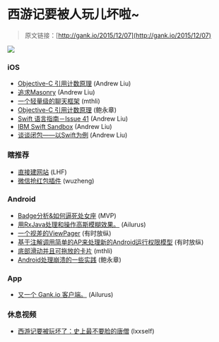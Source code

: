 # 西游记要被人玩儿坏啦~

> 原文链接：[http://gank.io/2015/12/07](http://gank.io/2015/12/07)

![](http://ww2.sinaimg.cn/large/610dc034gw1eyrfi5kot7j20f00f0q5o.jpg)

### iOS

* [Objective-C 引用计数原理](http://yulingtianxia.com/blog/2015/12/06/The) (Andrew Liu)
* [追求Masonry](http://www.jianshu.com/p/1841e6c69611) (Andrew Liu)
* [一个轻量级的聊天框架](https://github.com/badoo/Chatto) (mthli)
* [Objective-C 引用计数原理](http://yulingtianxia.com/blog/2015/12/06/The) (鲍永章)
* [Swift 语言指南－Issue 41](https://github.com/ipader/SwiftGuide/blob/master/weekly/Issue) (Andrew Liu)
* [IBM Swift Sandbox](http://swiftlang.ng.bluemix.net/) (Andrew Liu)
* [谈谈闭包&mdash;&mdash;以Swift为例](http://www.infoq.com/cn/articles/talk) (Andrew Liu)

### 瞎推荐

* [直接建网站](http://www.wix.com/) (LHF)
* [微信抢红包插件](https://github.com/geeeeeeeeek/WeChatLuckyMoney) (wuzheng)

### Android

* [Badge分析&amp;如何逼死处女座](http://www.jianshu.com/p/0992ff9eeeb6?utm_campaign=maleskine&amp) (MVP)
* [用RxJava处理和操作高斯模糊效果。](https://github.com/SmartDengg/RxBlur) (Ailurus)
* [一个视差的ViewPager](https://github.com/ybq/ParallaxViewPager) (有时放纵)
* [基于注解调用简单的AP来处理新的Android运行权限模型](https://github.com/canelmas/let) (有时放纵)
* [底部滑动并且可拖放的卡片](https://github.com/michelelacorte/SwipeableCard) (mthli)
* [Android处理崩溃的一些实践](http://droidyue.com/blog/2015/12/06/practise) (鲍永章)

### App

* [又一个 Gank.io 客户端。](https://github.com/Assassinss/smile) (Ailurus)

### 休息视频

* [西游记要被玩坏了：史上最不要脸的唐僧](http://video.weibo.com/show?fid=1034) (lxxself)

